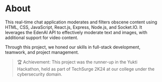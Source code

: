 # About

This real-time chat application moderates and filters obscene content using HTML, CSS, JavaScript, React.js, Express, Node.js, and Socket.IO. It leverages the EdenAI API to effectively moderate text and images, with additional support for video content.

Through this project, we honed our skills in full-stack development, teamwork, and project management.

> 🏆 Achievement: This project was the runner-up in the Yukti Hackathon, held as part of TechSurge 2K24 at our college under the cybersecurity domain.

